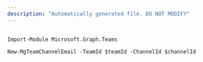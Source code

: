 ```yaml
---
description: "Automatically generated file. DO NOT MODIFY"
---
```


```powershellv2

Import-Module Microsoft.Graph.Teams

New-MgTeamChannelEmail -TeamId $teamId -ChannelId $channelId

```